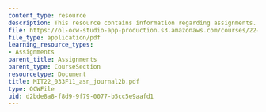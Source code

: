 ```yaml
---
content_type: resource
description: This resource contains information regarding assignments.
file: https://ol-ocw-studio-app-production.s3.amazonaws.com/courses/22-033-nuclear-systems-design-project-fall-2011/d2bde8a8f8d99f790077b5cc5e9aafd1_MIT22_033F11_asn_journal2b.pdf
file_type: application/pdf
learning_resource_types:
- Assignments
parent_title: Assignments
parent_type: CourseSection
resourcetype: Document
title: MIT22_033F11_asn_journal2b.pdf
type: OCWFile
uid: d2bde8a8-f8d9-9f79-0077-b5cc5e9aafd1
---
```

